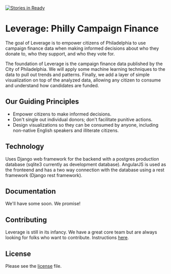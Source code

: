 [![Stories in Ready](https://badge.waffle.io/BayoAdejare/PhillyDemHack.png?label=ready&title=Ready)](https://waffle.io/BayoAdejare/PhillyDemHack)
# Leverage: Philly Campaign Finance

The goal of Leverage is to empower citizens of Philadelphia to use campaign finance data when making informed decisions about who they donate to, who they support, and who they vote for.

The foundation of Leverage is the campaign finance data published by the City of Philadelphia. We will apply some machine learning techniques to the data to pull out trends and patterns. Finally, we add a layer of simple visualization on top of the analyzed data, allowing any citizen to consume and understand how candidates are funded.

## Our Guiding Principles

* Empower citizens to make informed decisions.
* Don't single out individual donors; don't facilitate punitive actions.
* Design visualizations so they can be consumed by anyone, including non-native English speakers and illiterate citizens.

## Technology

Uses Django web framework for the backend with a postgres production database (sqlite3 currently as development database). 
AngularJS is used as the fronteend and has a two way connection with the database using a rest framework (Django rest framework).

## Documentation

We'll have some soon. We promise!

## Contributing

Leverage is still in its infancy. We have a great core team but are always looking for folks who want to contribute. Instructions [here](https://github.com/BayoAdejare/PhillyDemHack/blob/master/CONTRIBUTING.md).

## License

Please see the [license](https://github.com/BayoAdejare/PhillyDemHack/blob/master/GNU%20GENERAL%20PUBLIC%20LICENSE) file.
